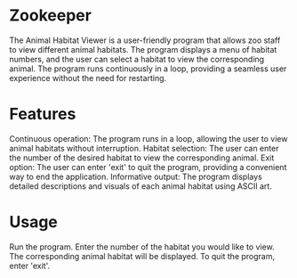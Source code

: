 # Zookeeper
The Animal Habitat Viewer is a user-friendly program that allows zoo staff to view different animal habitats. The program displays a menu of habitat numbers, and the user can select a habitat to view the corresponding animal. The program runs continuously in a loop, providing a seamless user experience without the need for restarting.

# Features
Continuous operation: The program runs in a loop, allowing the user to view animal habitats without interruption.
Habitat selection: The user can enter the number of the desired habitat to view the corresponding animal.
Exit option: The user can enter 'exit' to quit the program, providing a convenient way to end the application.
Informative output: The program displays detailed descriptions and visuals of each animal habitat using ASCII art.
# Usage
Run the program.
Enter the number of the habitat you would like to view. The corresponding animal habitat will be displayed.
To quit the program, enter 'exit'.
